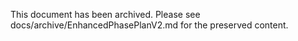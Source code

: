 <!-- Archived: moved to docs/archive/EnhancedPhasePlanV2.md on 2025-08-26 -->

This document has been archived. Please see docs/archive/EnhancedPhasePlanV2.md for the preserved content.
